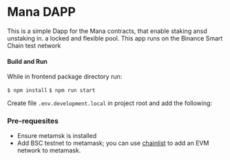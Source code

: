 
# Mana DAPP

This is a simple Dapp for the Mana contracts, that enable staking ansd unstaking in. a locked and flexible pool.
This app runs on the Binance Smart Chain test network


#### Build and Run

While in frontend package directory run:

`$ npm install`
`$ npm run start`

Create file `.env.development.local` in project root and add the following:

### Pre-requesites
- Ensure metamsk is installed
- Add BSC testnet to metamask; you can use [chainlist](https://chainlist.org/) to add an EVM network to metamask.
